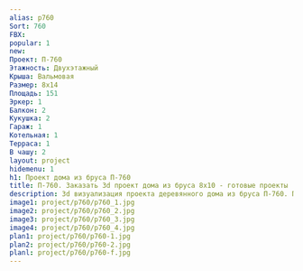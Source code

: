```yaml
---
alias: p760
Sort: 760
FBX: 
popular: 1
new: 
Проект: П-760
Этажность: Двухэтажный
Крыша: Вальмовая
Размер: 8х14
Площадь: 151
Эркер: 1
Балкон: 2
Кукушка: 2
Гараж: 1
Котельная: 1
Терраса: 1
В чашу: 2
layout: project
hidemenu: 1
h1: Проект дома из бруса П-760
title: П-760. Заказать 3d проект дома из бруса 8х10 - готовые проекты
description: 3d визуализация проекта деревянного дома из бруса П-760. Площадь 151 м2, размер 8х10. Вы можете внести любые изменения в проект.
image1: project/p760/p760_1.jpg
image2: project/p760/p760_2.jpg
image3: project/p760/p760_3.jpg
image4: project/p760/p760_4.jpg
plan1: project/p760/p760-1.jpg
plan2: project/p760/p760-2.jpg
planl: project/p760/p760-f.jpg
---
```

